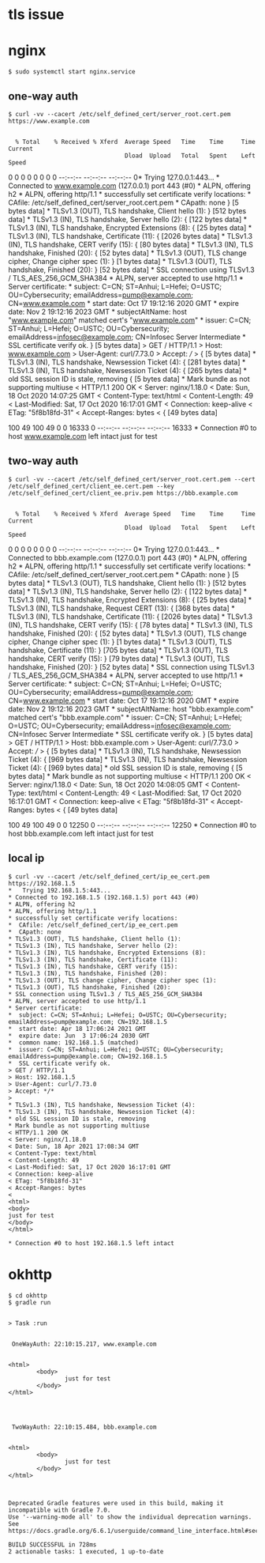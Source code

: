 # tls issue

# nginx

    $ sudo systemctl start nginx.service

## one-way auth

    $ curl -vv --cacert /etc/self_defined_cert/server_root.cert.pem https://www.example.com


      % Total    % Received % Xferd  Average Speed   Time    Time     Time  Current
                                     Dload  Upload   Total   Spent    Left  Speed
      0     0    0     0    0     0      0      0 --:--:-- --:--:-- --:--:--     0*   Trying 127.0.0.1:443...
    * Connected to www.example.com (127.0.0.1) port 443 (#0)
    * ALPN, offering h2
    * ALPN, offering http/1.1
    * successfully set certificate verify locations:
    *  CAfile: /etc/self_defined_cert/server_root.cert.pem
    *  CApath: none
    } [5 bytes data]
    * TLSv1.3 (OUT), TLS handshake, Client hello (1):
    } [512 bytes data]
    * TLSv1.3 (IN), TLS handshake, Server hello (2):
    { [122 bytes data]
    * TLSv1.3 (IN), TLS handshake, Encrypted Extensions (8):
    { [25 bytes data]
    * TLSv1.3 (IN), TLS handshake, Certificate (11):
    { [2026 bytes data]
    * TLSv1.3 (IN), TLS handshake, CERT verify (15):
    { [80 bytes data]
    * TLSv1.3 (IN), TLS handshake, Finished (20):
    { [52 bytes data]
    * TLSv1.3 (OUT), TLS change cipher, Change cipher spec (1):
    } [1 bytes data]
    * TLSv1.3 (OUT), TLS handshake, Finished (20):
    } [52 bytes data]
    * SSL connection using TLSv1.3 / TLS_AES_256_GCM_SHA384
    * ALPN, server accepted to use http/1.1
    * Server certificate:
    *  subject: C=CN; ST=Anhui; L=Hefei; O=USTC; OU=Cybersecurity; emailAddress=pump@example.com; CN=www.example.com
    *  start date: Oct 17 19:12:16 2020 GMT
    *  expire date: Nov  2 19:12:16 2023 GMT
    *  subjectAltName: host "www.example.com" matched cert's "www.example.com"
    *  issuer: C=CN; ST=Anhui; L=Hefei; O=USTC; OU=Cybersecurity; emailAddress=infosec@example.com; CN=Infosec Server Intermediate
    *  SSL certificate verify ok.
    } [5 bytes data]
    > GET / HTTP/1.1
    > Host: www.example.com
    > User-Agent: curl/7.73.0
    > Accept: */*
    > 
    { [5 bytes data]
    * TLSv1.3 (IN), TLS handshake, Newsession Ticket (4):
    { [281 bytes data]
    * TLSv1.3 (IN), TLS handshake, Newsession Ticket (4):
    { [265 bytes data]
    * old SSL session ID is stale, removing
    { [5 bytes data]
    * Mark bundle as not supporting multiuse
    < HTTP/1.1 200 OK
    < Server: nginx/1.18.0
    < Date: Sun, 18 Oct 2020 14:07:25 GMT
    < Content-Type: text/html
    < Content-Length: 49
    < Last-Modified: Sat, 17 Oct 2020 16:17:01 GMT
    < Connection: keep-alive
    < ETag: "5f8b18fd-31"
    < Accept-Ranges: bytes
    < 
    { [49 bytes data]
    100    49  100    49    0     0  16333      0 --:--:-- --:--:-- --:--:-- 16333
    * Connection #0 to host www.example.com left intact
    <html>
        <body>
            just for test
        </body>
    </html>


## two-way auth

    $ curl -vv --cacert /etc/self_defined_cert/server_root.cert.pem --cert /etc/self_defined_cert/client_ee.cert.pem --key /etc/self_defined_cert/client_ee.priv.pem https://bbb.example.com

    
      % Total    % Received % Xferd  Average Speed   Time    Time     Time  Current
                                     Dload  Upload   Total   Spent    Left  Speed
      0     0    0     0    0     0      0      0 --:--:-- --:--:-- --:--:--     0*   Trying 127.0.0.1:443...
    * Connected to bbb.example.com (127.0.0.1) port 443 (#0)
    * ALPN, offering h2
    * ALPN, offering http/1.1
    * successfully set certificate verify locations:
    *  CAfile: /etc/self_defined_cert/server_root.cert.pem
    *  CApath: none
    } [5 bytes data]
    * TLSv1.3 (OUT), TLS handshake, Client hello (1):
    } [512 bytes data]
    * TLSv1.3 (IN), TLS handshake, Server hello (2):
    { [122 bytes data]
    * TLSv1.3 (IN), TLS handshake, Encrypted Extensions (8):
    { [25 bytes data]
    * TLSv1.3 (IN), TLS handshake, Request CERT (13):
    { [368 bytes data]
    * TLSv1.3 (IN), TLS handshake, Certificate (11):
    { [2026 bytes data]
    * TLSv1.3 (IN), TLS handshake, CERT verify (15):
    { [78 bytes data]
    * TLSv1.3 (IN), TLS handshake, Finished (20):
    { [52 bytes data]
    * TLSv1.3 (OUT), TLS change cipher, Change cipher spec (1):
    } [1 bytes data]
    * TLSv1.3 (OUT), TLS handshake, Certificate (11):
    } [705 bytes data]
    * TLSv1.3 (OUT), TLS handshake, CERT verify (15):
    } [79 bytes data]
    * TLSv1.3 (OUT), TLS handshake, Finished (20):
    } [52 bytes data]
    * SSL connection using TLSv1.3 / TLS_AES_256_GCM_SHA384
    * ALPN, server accepted to use http/1.1
    * Server certificate:
    *  subject: C=CN; ST=Anhui; L=Hefei; O=USTC; OU=Cybersecurity; emailAddress=pump@example.com; CN=www.example.com
    *  start date: Oct 17 19:12:16 2020 GMT
    *  expire date: Nov  2 19:12:16 2023 GMT
    *  subjectAltName: host "bbb.example.com" matched cert's "bbb.example.com"
    *  issuer: C=CN; ST=Anhui; L=Hefei; O=USTC; OU=Cybersecurity; emailAddress=infosec@example.com; CN=Infosec Server Intermediate
    *  SSL certificate verify ok.
    } [5 bytes data]
    > GET / HTTP/1.1
    > Host: bbb.example.com
    > User-Agent: curl/7.73.0
    > Accept: */*
    > 
    { [5 bytes data]
    * TLSv1.3 (IN), TLS handshake, Newsession Ticket (4):
    { [969 bytes data]
    * TLSv1.3 (IN), TLS handshake, Newsession Ticket (4):
    { [969 bytes data]
    * old SSL session ID is stale, removing
    { [5 bytes data]
    * Mark bundle as not supporting multiuse
    < HTTP/1.1 200 OK
    < Server: nginx/1.18.0
    < Date: Sun, 18 Oct 2020 14:08:05 GMT
    < Content-Type: text/html
    < Content-Length: 49
    < Last-Modified: Sat, 17 Oct 2020 16:17:01 GMT
    < Connection: keep-alive
    < ETag: "5f8b18fd-31"
    < Accept-Ranges: bytes
    < 
    { [49 bytes data]
    100    49  100    49    0     0  12250      0 --:--:-- --:--:-- --:--:-- 12250
    * Connection #0 to host bbb.example.com left intact
    <html>
        <body>
            just for test
        </body>
    </html>


## local ip

    $ curl -vv --cacert /etc/self_defined_cert/ip_ee_cert.pem https://192.168.1.5
    *   Trying 192.168.1.5:443...
    * Connected to 192.168.1.5 (192.168.1.5) port 443 (#0)
    * ALPN, offering h2
    * ALPN, offering http/1.1
    * successfully set certificate verify locations:
    *  CAfile: /etc/self_defined_cert/ip_ee_cert.pem
    *  CApath: none
    * TLSv1.3 (OUT), TLS handshake, Client hello (1):
    * TLSv1.3 (IN), TLS handshake, Server hello (2):
    * TLSv1.3 (IN), TLS handshake, Encrypted Extensions (8):
    * TLSv1.3 (IN), TLS handshake, Certificate (11):
    * TLSv1.3 (IN), TLS handshake, CERT verify (15):
    * TLSv1.3 (IN), TLS handshake, Finished (20):
    * TLSv1.3 (OUT), TLS change cipher, Change cipher spec (1):
    * TLSv1.3 (OUT), TLS handshake, Finished (20):
    * SSL connection using TLSv1.3 / TLS_AES_256_GCM_SHA384
    * ALPN, server accepted to use http/1.1
    * Server certificate:
    *  subject: C=CN; ST=Anhui; L=Hefei; O=USTC; OU=Cybersecurity; emailAddress=pump@example.com; CN=192.168.1.5
    *  start date: Apr 18 17:06:24 2021 GMT
    *  expire date: Jun  3 17:06:24 2030 GMT
    *  common name: 192.168.1.5 (matched)
    *  issuer: C=CN; ST=Anhui; L=Hefei; O=USTC; OU=Cybersecurity; emailAddress=pump@example.com; CN=192.168.1.5
    *  SSL certificate verify ok.
    > GET / HTTP/1.1
    > Host: 192.168.1.5
    > User-Agent: curl/7.73.0
    > Accept: */*
    > 
    * TLSv1.3 (IN), TLS handshake, Newsession Ticket (4):
    * TLSv1.3 (IN), TLS handshake, Newsession Ticket (4):
    * old SSL session ID is stale, removing
    * Mark bundle as not supporting multiuse
    < HTTP/1.1 200 OK
    < Server: nginx/1.18.0
    < Date: Sun, 18 Apr 2021 17:08:34 GMT
    < Content-Type: text/html
    < Content-Length: 49
    < Last-Modified: Sat, 17 Oct 2020 16:17:01 GMT
    < Connection: keep-alive
    < ETag: "5f8b18fd-31"
    < Accept-Ranges: bytes
    < 
    <html>
    <body>
    just for test
    </body>
    </html>

    * Connection #0 to host 192.168.1.5 left intact


# okhttp

    $ cd okhttp
    $ gradle run


	> Task :run


	 OneWayAuth: 22:10:15.217, www.example.com


	<html>
			<body>
					just for test
			</body>
	</html>




	 TwoWayAuth: 22:10:15.484, bbb.example.com


	<html>
			<body>
					just for test
			</body>
	</html>



	Deprecated Gradle features were used in this build, making it incompatible with Gradle 7.0.
	Use '--warning-mode all' to show the individual deprecation warnings.
	See https://docs.gradle.org/6.6.1/userguide/command_line_interface.html#sec:command_line_warnings

	BUILD SUCCESSFUL in 728ms
	2 actionable tasks: 1 executed, 1 up-to-date

